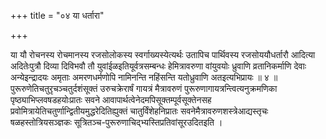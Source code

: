 +++
title = "०४ या धर्तारा"

+++

या यौ रोचनस्य रोचमानस्य रजसोलोकस्य स्वर्गाख्यस्येत्यर्थः उतापिच पार्थिवस्य रजसोययौधर्तारौ आदित्या अदितेःपुत्रौ दिव्या दिविभवौ तौ युवांईळइतियूर्वत्रसम्बन्धः हेमित्रावरुणा वांयुवयोः ध्रुवाणि व्रतानिकर्माणि देवाः अन्येइन्द्रादयः अमृताः अमरणधर्मणोपि नामिनन्ति नहिंसन्ति यतोध्रुवाणि अतइत्यभिप्रायः ॥ ४ ॥पुरूरुणेतिचतुरृचञ्चतुर्दशंसूक्तं उरुचक्रेरार्षं गायत्रं मैत्रावरुणं पुरूरुणागायत्रन्त्वित्यनुक्रमणिका पृष्ठ्याभिप्लवषडहयोःप्रातः सवने आवापार्थत्वेनेदमपिसूक्तम्पूर्वसूक्तेनसह प्रवोमित्रायेतिचतुर्णान्द्वितीयमुद्धरेदितिह्युक्तं चातुर्विंशेहनिप्रातः सवनेमैत्रावरुणशस्त्रेआद्यस्तृचः षळहस्तोत्रियसञ्ज्ञकः सूत्रितञ्च-पुरूरुणाचिद्भ्यस्तिप्रतिवांसूरउदितइति ।
